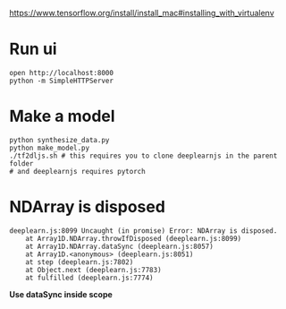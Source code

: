 https://www.tensorflow.org/install/install_mac#installing_with_virtualenv

# Run ui
```
open http://localhost:8000
python -m SimpleHTTPServer
```

# Make a model
```
python synthesize_data.py
python make_model.py
./tf2dljs.sh # this requires you to clone deeplearnjs in the parent folder
# and deeplearnjs requires pytorch
```

# NDArray is disposed
```
deeplearn.js:8099 Uncaught (in promise) Error: NDArray is disposed.
    at Array1D.NDArray.throwIfDisposed (deeplearn.js:8099)
    at Array1D.NDArray.dataSync (deeplearn.js:8057)
    at Array1D.<anonymous> (deeplearn.js:8051)
    at step (deeplearn.js:7802)
    at Object.next (deeplearn.js:7783)
    at fulfilled (deeplearn.js:7774)
```
**Use dataSync inside scope**